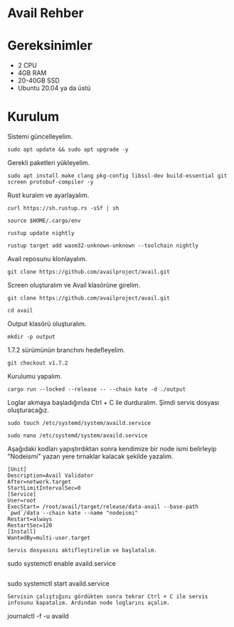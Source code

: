 # Avail Rehber

# Gereksinimler

* 2 CPU
* 4GB RAM
* 20-40GB SSD
* Ubuntu 20.04 ya da üstü

# Kurulum

Sistemi güncelleyelim.

```
sudo apt update && sudo apt upgrade -y
```
Gerekli paketleri yükleyelim.

```
sudo apt install make clang pkg-config libssl-dev build-essential git screen protobuf-compiler -y
```
Rust kuralım ve ayarlayalım.

```
curl https://sh.rustup.rs -sSf | sh
```
```
source $HOME/.cargo/env
```
```
rustup update nightly
```
```
rustup target add wasm32-unknown-unknown --toolchain nightly
```
Avail reposunu klonlayalım.

```
git clone https://github.com/availproject/avail.git
```
Screen oluşturalım ve Avail klasörüne girelim.

```
git clone https://github.com/availproject/avail.git
```
```
cd avail
```
Output klasörü oluşturalım.

```
mkdir -p output
```
1.7.2 sürümünün branchını hedefleyelim.

```
git checkout v1.7.2
```

Kurulumu yapalım.

```
cargo run --locked --release -- --chain kate -d ./output
```

Loglar akmaya başladığında Ctrl + C ile durduralım. Şimdi servis dosyası oluşturacağız.

```
sudo touch /etc/systemd/system/availd.service
```
```
sudo nano /etc/systemd/system/availd.service
```

Aşağıdaki kodları yapıştırdıktan sonra kendimize bir node ismi belirleyip "Nodeismi" yazan yere tırnaklar kalacak şekilde yazalım.

```
[Unit]
Description=Avail Validator
After=network.target
StartLimitIntervalSec=0
[Service]
User=root
ExecStart= /root/avail/target/release/data-avail --base-path `pwd`/data --chain kate --name "nodeismi"
Restart=always
RestartSec=120
[Install]
WantedBy=multi-user.target
```

```
Servis dosyasını aktifleştirelim ve başlatalım.

```
sudo systemctl enable availd.service
```
```
sudo systemctl start availd.service
```
Servisin çalıştığını gördükten sonra tekrar Ctrl + C ile servis infosunu kapatalım. Ardından node loglarını açalım.

```
journalctl -f -u availd
```



